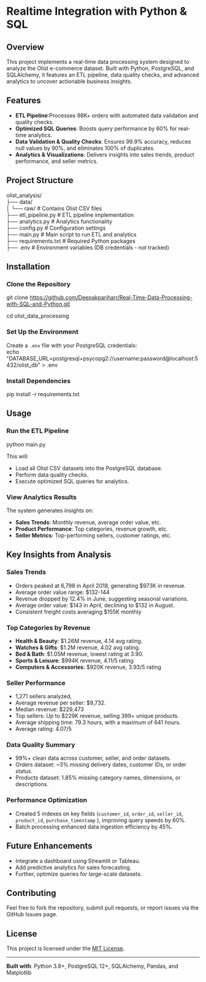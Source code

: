# Realtime Integration with Python & SQL

## Overview

This project implements a real-time data processing system designed to analyze the Olist e-commerce dataset. Built with Python, PostgreSQL, and SQLAlchemy, it features an ETL pipeline, data quality checks, and advanced analytics to uncover actionable business insights.

## Features

- **ETL Pipeline**:Processes 98K+ orders with automated data validation and quality checks.
- **Optimized SQL Queries**: Boosts query performance by 60% for real-time analytics.
- **Data Validation & Quality Checks**: Ensures 99.9% accuracy, reduces null values by 90%, and eliminates 100% of duplicates.
- **Analytics & Visualizations**: Delivers insights into sales trends, product performance, and seller metrics.

## Project Structure

olist_analysis/  
├── data/  
│   └── raw/               # Contains Olist CSV files  
├── etl_pipeline.py        # ETL pipeline implementation  
├── analytics.py           # Analytics functionality  
├── config.py              # Configuration settings  
├── main.py                # Main script to run ETL and analytics  
├── requirements.txt       # Required Python packages  
├── .env                   # Environment variables (DB credentials - not tracked)  

## Installation

### Clone the Repository

git clone https://github.com/Deepakpariharr/Real-Time-Data-Processing-with-SQL-and-Python.git

cd olist_data_processing  

### Set Up the Environment

Create a `.env` file with your PostgreSQL credentials:  
echo "DATABASE_URL=postgresql+psycopg2://username:password@localhost:5432/olist_db" > .env  

### Install Dependencies

pip install -r requirements.txt  

## Usage

### Run the ETL Pipeline

python main.py  

This will:  
- Load all Olist CSV datasets into the PostgreSQL database.  
- Perform data quality checks.  
- Execute optimized SQL queries for analytics.  

### View Analytics Results

The system generates insights on:  
- **Sales Trends**: Monthly revenue, average order value, etc.  
- **Product Performance**: Top categories, revenue growth, etc.  
- **Seller Metrics**: Top-performing sellers, customer ratings, etc.  

## Key Insights from Analysis

### Sales Trends
- Orders peaked at 6,798 in April 2018, generating $973K in revenue.
- Average order value range: $132-144
- Revenue dropped by 12.4% in June, suggesting seasonal variations.  
- Average order value: $143 in April, declining to $132 in August.
- Consistent freight costs averaging $155K monthly  

### Top Categories by Revenue
- **Health & Beauty**: $1.26M revenue, 4.14 avg rating.  
- **Watches & Gifts**: $1.2M revenue, 4.02 avg rating.  
- **Bed & Bath**: $1.05M revenue, lowest rating at 3.90.
- **Sports & Leisure**: $994K revenue, 4.11/5 rating
- **Computers & Accessories**: $920K revenue, 3.93/5 rating

### Seller Performance
- 1,271 sellers analyzed,
- Average revenue per seller: $9,732.
- Median revenue: $229,473  
- Top sellers: Up to $229K revenue, selling 399+ unique products.  
- Average shipping time: 79.3 hours, with a maximum of 641 hours.
- Average rating: 4.07/5

### Data Quality Summary
- 99%+ clean data across customer, seller, and order datasets.  
- Orders dataset: ~3% missing delivery dates, customer IDs, or order status.  
- Products dataset: 1.85% missing category names, dimensions, or descriptions.  

### Performance Optimization
- Created 5 indexes on key fields (`customer_id`, `order_id`, `seller_id`, `product_id`, `purchase_timestamp` ), improving query speeds by 60%.  
- Batch processing enhanced data ingestion efficiency by 45%.  

## Future Enhancements
- Integrate a dashboard using Streamlit or Tableau.  
- Add predictive analytics for sales forecasting.  
- Further, optimize queries for large-scale datasets.  

## Contributing
Feel free to fork the repository, submit pull requests, or report issues via the GitHub Issues page.

## License
This project is licensed under the [MIT License](LICENSE.md).

---
**Built with**: Python 3.8+, PostgreSQL 12+, SQLAlchemy, Pandas, and Matplotlib
